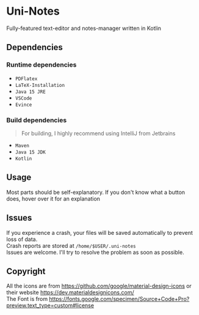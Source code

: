 # Uni-Notes
Fully-featured text-editor and notes-manager written in Kotlin
## Dependencies
### Runtime dependencies
- `PDFlatex`
- `LaTeX-Installation`
- `Java 15 JRE`
- `VSCode`
- `Evince`

### Build dependencies
> For building, I highly recommend using IntelliJ from Jetbrains
- `Maven`
- `Java 15 JDK`
- `Kotlin`

## Usage
Most parts should be self-explanatory.
If you don't know what a button does, hover over it for an explanation

## Issues
If you experience a crash, your files will be saved automatically to prevent loss of data.  
Crash reports are stored at `/home/$USER/.uni-notes`  
Issues are welcome. I'll try to resolve the problem as soon as possible.

## Copyright
All the icons are from https://github.com/google/material-design-icons or their website https://dev.materialdesignicons.com/  
The Font is from https://fonts.google.com/specimen/Source+Code+Pro?preview.text_type=custom#license